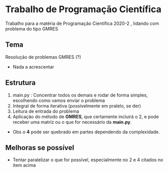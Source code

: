 # Trabalho de Programação Científica
Trabalho para a matéria de Programação Científica 2020-2 , lidando com problema do tipo GMRES

## Tema 

Resolução de problemas GMRES (?)
- Nada a acrescentar

## Estrutura 

1. main.py : Concentrar todos os demais e rodar de forma simples, escolhendo como vamos enviar o problema 
2. Integral de forma iterativa (possívelmente em pralelo, se der) 
3. Leitura de entrada do problema 
4. Aplicação do método de **GMRES**, que certamente incluirá o 2, e pode receber uma matríz ou o que for necessário da **main.py**. 
- Obs o **4** pode ser quebrado em partes dependendo da complexidade.

## Melhoras se possível 

- Tentar paralelizar o que for possível, especialmente no 2 e 4 citados no item acima 
